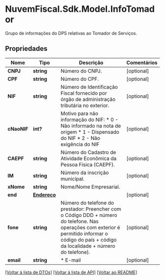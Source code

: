 # NuvemFiscal.Sdk.Model.InfoTomador
Grupo de informações do DPS relativas ao Tomador de Serviços.

## Propriedades

Nome | Tipo | Descrição | Comentários
------------ | ------------- | ------------- | -------------
**CNPJ** | **string** | Número do CNPJ. | [optional] 
**CPF** | **string** | Número do CPF. | [optional] 
**NIF** | **string** | Número de Identificação Fiscal fornecido por órgão de administração tributária no exterior. | [optional] 
**cNaoNIF** | **int?** | Motivo para não informação do NIF:  * 0 - Não informado na nota de origem  * 1 - Dispensado do NIF  * 2 - Não exigência do NIF | [optional] 
**CAEPF** | **string** | Número do Cadastro de Atividade Econômica da Pessoa Física (CAEPF). | [optional] 
**IM** | **string** | Número da inscrição municipal. | [optional] 
**xNome** | **string** | Nome/Nome Empresarial. | 
**end** | [**Endereco**](Endereco.md) |  | [optional] 
**fone** | **string** | Número do telefone do prestador:  Preencher com o Código DDD + número do telefone.  Nas operações com exterior é permitido informar o código do país + código da localidade + número do telefone). | [optional] 
**email** | **string** | * E-mail | [optional] 

[[Voltar à lista de DTOs]](../README.md#documentation-for-models) [[Voltar à lista de API]](../README.md#documentation-for-api-endpoints) [[Voltar ao README]](../README.md)

